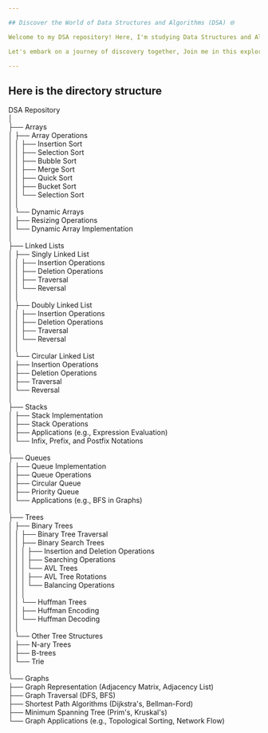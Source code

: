 ```yaml
---

## Discover the World of Data Structures and Algorithms (DSA) 🌐

Welcome to my DSA repository! Here, I'm studying Data Structures and Algorithms as part of my university studies. Feel free to explore, learn, and even fork this repository to dive into the algorithms I'm mastering.

Let's embark on a journey of discovery together, Join me in this exploration, and let's elevate our programming skills to new heights! 🚀

---
```


## Here is the directory structure

DSA Repository  
│  
├── Arrays  
│   ├── Array Operations  
│   │   ├── Insertion Sort  
│   │   ├── Selection Sort  
│   │   ├── Bubble Sort  
│   │   ├── Merge Sort  
│   │   ├── Quick Sort  
│   │   ├── Bucket Sort  
│   │   └── Selection Sort  
│   │  
│   └── Dynamic Arrays  
│       ├── Resizing Operations  
│       └── Dynamic Array Implementation  
│  
├── Linked Lists  
│   ├── Singly Linked List  
│   │   ├── Insertion Operations  
│   │   ├── Deletion Operations  
│   │   ├── Traversal  
│   │   └── Reversal  
│   │  
│   ├── Doubly Linked List  
│   │   ├── Insertion Operations  
│   │   ├── Deletion Operations  
│   │   ├── Traversal  
│   │   └── Reversal  
│   │  
│   └── Circular Linked List  
│       ├── Insertion Operations  
│       ├── Deletion Operations  
│       ├── Traversal  
│       └── Reversal  
│  
├── Stacks  
│   ├── Stack Implementation  
│   ├── Stack Operations  
│   ├── Applications (e.g., Expression Evaluation)  
│   └── Infix, Prefix, and Postfix Notations  
│  
├── Queues  
│   ├── Queue Implementation  
│   ├── Queue Operations  
│   ├── Circular Queue  
│   ├── Priority Queue  
│   └── Applications (e.g., BFS in Graphs)  
│  
├── Trees  
│   ├── Binary Trees  
│   │   ├── Binary Tree Traversal  
│   │   ├── Binary Search Trees  
│   │   │   ├── Insertion and Deletion Operations  
│   │   │   ├── Searching Operations  
│   │   │   └── AVL Trees  
│   │   │       ├── AVL Tree Rotations  
│   │   │       └── Balancing Operations  
│   │   │  
│   │   └── Huffman Trees  
│   │       ├── Huffman Encoding  
│   │       └── Huffman Decoding  
│   │  
│   └── Other Tree Structures  
│       ├── N-ary Trees  
│       ├── B-trees  
│       └── Trie  
│  
└── Graphs  
    ├── Graph Representation (Adjacency Matrix, Adjacency List)  
    ├── Graph Traversal (DFS, BFS)  
    ├── Shortest Path Algorithms (Dijkstra's, Bellman-Ford)  
    ├── Minimum Spanning Tree (Prim's, Kruskal's)  
    └── Graph Applications (e.g., Topological Sorting, Network Flow)  

